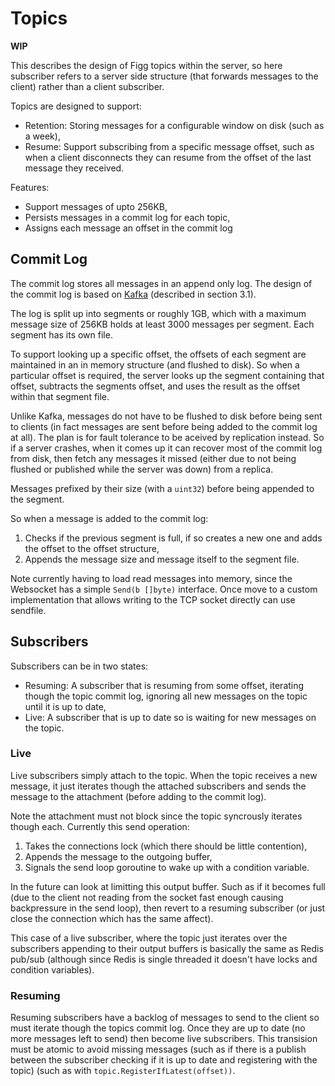 # Topics
**WIP**

This describes the design of Figg topics within the server, so here subscriber
refers to a server side structure (that forwards messages to the client) rather
than a client subscriber.

Topics are designed to support:
* Retention: Storing messages for a configurable window on disk (such as a
week),
* Resume: Support subscribing from a specific message offset, such
as when a client disconnects they can resume from the offset of the last message
they received.

Features:
* Support messages of upto 256KB,
* Persists messages in a commit log for each topic,
* Assigns each message an offset in the commit log

## Commit Log
The commit log stores all messages in an append only log. The design of the
commit log is based on [Kafka](https://notes.stephenholiday.com/Kafka.pdf)
(described in section 3.1).

The log is split up into segments or roughly 1GB, which with a maximum message
size of 256KB holds at least 3000 messages per segment. Each segment has its
own file.

To support looking up a specific offset, the offsets of each segment are
maintained in an in memory structure (and flushed to disk). So when a particular
offset is required, the server looks up the segment containing that offset,
subtracts the segments offset, and uses the result as the offset within that
segment file.

Unlike Kafka, messages do not have to be flushed to disk before being sent to
clients (in fact messages are sent before being added to the commit log at all).
The plan is for fault tolerance to be aceived by replication instead. So if
a server crashes, when it comes up it can recover most of the commit log from
disk, then fetch any messages it missed (either due to not being flushed or
published while the server was down) from a replica.

Messages prefixed by their size (with a `uint32`) before being appended to the
segment.

So when a message is added to the commit log:
1. Checks if the previous segment is full, if so creates a new one and adds
the offset to the offset structure,
2. Appends the message size and message itself to the segment file.

Note currently having to load read messages into memory, since the Websocket
has a simple `Send(b []byte)` interface. Once move to a custom implementation
that allows writing to the TCP socket directly can use sendfile.

## Subscribers
Subscribers can be in two states:
* Resuming: A subscriber that is resuming from some offset, iterating though
the topic commit log, ignoring all new messages on the topic until it is up to
date,
* Live: A subscriber that is up to date so is waiting for new messages on the
topic.

### Live
Live subscribers simply attach to the topic. When the topic receives a new
message, it just iterates though the attached subscribers and sends the
message to the attachment (before adding to the commit log).

Note the attachment must not block since the topic syncrously iterates though
each. Currently this send operation:
1. Takes the connections lock (which there should be little contention),
2. Appends the message to the outgoing buffer,
3. Signals the send loop goroutine to wake up with a condition variable.

In the future can look at limitting this output buffer. Such as if it becomes
full (due to the client not reading from the socket fast enough causing
backpressure in the send loop), then revert to a resuming subscriber (or just
close the connection which has the same affect).

This case of a live subscriber, where the topic just iterates over the
subscribers appending to their output buffers is basically the same as Redis
pub/sub (although since Redis is single threaded it doesn't have locks and
condition variables).

### Resuming
Resuming subscribers have a backlog of messages to send to the client so must
iterate though the topics commit log. Once they are up to date (no more messages
left to send) then become live subscribers. This transision must be atomic to
avoid missing messages (such as if there is a publish between the subscriber
checking if it is up to date and registering with the topic) (such as with
`topic.RegisterIfLatest(offset))`.
